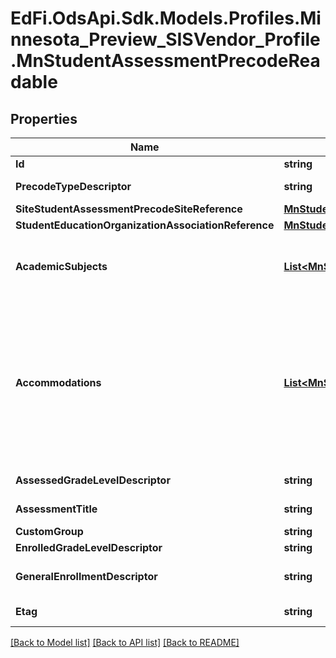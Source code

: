 # EdFi.OdsApi.Sdk.Models.Profiles.Minnesota_Preview_SISVendor_Profile.MnStudentAssessmentPrecodeReadable
## Properties

Name | Type | Description | Notes
------------ | ------------- | ------------- | -------------
**Id** | **string** |  | [optional] 
**PrecodeTypeDescriptor** | **string** | Type of pre-code record. For example, MCA/MTAS, ACCESS/ALT-ACCESS | 
**SiteStudentAssessmentPrecodeSiteReference** | [**MnStudentAssessmentPrecodeSiteReference**](MnStudentAssessmentPrecodeSiteReference.md) |  | [optional] 
**StudentEducationOrganizationAssociationReference** | [**MnStudentEducationOrganizationAssociationReference**](MnStudentEducationOrganizationAssociationReference.md) |  | 
**AcademicSubjects** | [**List&lt;MnStudentAssessmentPrecodeAcademicSubjectReadable&gt;**](MnStudentAssessmentPrecodeAcademicSubjectReadable.md) | An unordered collection of studentAssessmentPrecodeAcademicSubjects. The description of the content or subject area (e.g., arts, mathematics, reading, stenography, or a foreign language) of an assessment. | [optional] 
**Accommodations** | [**List&lt;MnStudentAssessmentPrecodeAccommodationReadable&gt;**](MnStudentAssessmentPrecodeAccommodationReadable.md) | An unordered collection of studentAssessmentPrecodeAccommodations. The specific type of special variation used in how an examination is presented, how it is administered, or how the test taker is allowed to respond. This generally refers to changes that do not substantially alter what the examination measures. The proper use of accommodations does not substantially change academic level or performance criteria. For example:        Braille        Enlarged monitor view        Extra time        Large Print        Setting        Oral Administration        ... | [optional] 
**AssessedGradeLevelDescriptor** | **string** | The grade level tested for student when assessed. | [optional] 
**AssessmentTitle** | **string** | Refers to the test name of the assessment taken by the student. | [optional] 
**CustomGroup** | **string** | District use special sort order | [optional] 
**EnrolledGradeLevelDescriptor** | **string** | The grade level for which student is enrolled. | [optional] 
**GeneralEnrollmentDescriptor** | **string** | Student enrollment at the time of assessment pre-coding. For example H-Homeschool, N-Nonpublic, R-Regular | [optional] 
**Etag** | **string** | A unique system-generated value that identifies the version of the resource. | [optional] 

[[Back to Model list]](../README.md#documentation-for-models) [[Back to API list]](../README.md#documentation-for-api-endpoints) [[Back to README]](../README.md)

